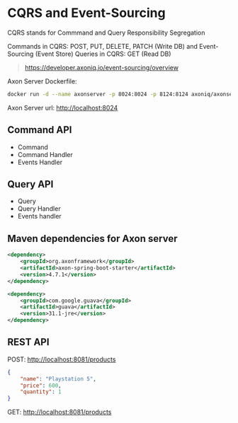 # CQRS and Event-Sourcing

CQRS stands for Commmand and Query Responsibility Segregation

Commands in CQRS: POST, PUT, DELETE, PATCH (Write DB) and Event-Sourcing (Event Store)
Queries in CQRS: GET (Read DB)

> <https://developer.axoniq.io/event-sourcing/overview>

Axon Server Dockerfile:

```bash
docker run -d --name axonserver -p 8024:8024 -p 8124:8124 axoniq/axonserver
```

Axon Server url: <http://localhost:8024>

## Command API

- Command
- Command Handler
- Events Handler

## Query API

- Query
- Query Handler
- Events handler

## Maven dependencies for Axon server

```xml
<dependency>
    <groupId>org.axonframework</groupId>
    <artifactId>axon-spring-boot-starter</artifactId>
    <version>4.7.1</version>
</dependency>

<dependency>
    <groupId>com.google.guava</groupId>
    <artifactId>guava</artifactId>
    <version>31.1-jre</version>
</dependency>
```

## REST API

POST: <http://localhost:8081/products>

```json
{
    "name": "Playstation 5",
    "price": 600,
    "quantity": 1
}
```

GET: <http://localhost:8081/products>
